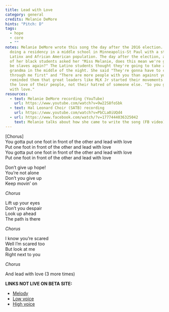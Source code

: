```yaml
---
title: Lead with Love
category: general
credits: Melanie DeMore
hints: "Pitch: D"
tags:
  - hope
  - core
  - ""
notes: Melanie DeMore wrote this song the day after the 2016 election. She was
  doing a residency in a middle school in Minneapolis-St Paul with a strong
  Latinx and African American population. The day after the election, a couple
  of her black students asked her "Miss Melanie, does this mean we're going to
  be slaves again?" The Latino students thought they're going to take away my
  grandma in the middle of the night. She said "They're gonna have to come
  through me first" and "There are more people with you than against you". She
  reminded them that great leaders like MLK Jr started their movements out of
  the love of their people, not their hatred of someone else. "So you gotta lead
  with love."
resources:
  - text: Melanie DeMore recording (YouTube)
    url: https://www.youtube.com/watch?v=9w22S8foSbk
  - text: Hal Leonard Choir (SATB) recording
    url: https://www.youtube.com/watch?v=PbCLa0iUQd4
  - url: https://www.facebook.com/watch/?v=1777444036325042
    text: Melanie talks about how she came to write the song (FB video)
---
```

\[Chorus]\
You gotta put one foot in front of the other and lead with love\
Put one foot in front of the other and lead with love\
You gotta put one foot in front of the other and lead with love\
Put one foot in front of the other and lead with love  

Don’t give up hope!\
You’re not alone\
Don’t you give up\
Keep movin’ on  

*Chorus*  

Lift up your eyes\
Don’t you despair\
Look up ahead\
The path is there  

*Chorus*  

I know you’re scared\
Well I’m scared too\
But look at me\
Right next to you  

*Chorus*  

And lead with love (3 more times)  

**LINKS NOT LIVE ON BETA SITE:**

* [Melody](/_Media/one_foot_melody.mp3)
* [Low voice](/_Media/one_foot_low.mp3)
* [High voice](/_Media/one_foot_high.mp3)
